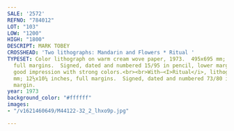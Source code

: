 ```yaml
---
SALE: '2572'
REFNO: "784012"
LOT: "103"
LOW: "1200"
HIGH: "1800"
DESCRIPT: MARK TOBEY
CROSSHEAD: 'Two lithographs: Mandarin and Flowers * Ritual '
TYPESET: Color lithograph on warm cream wove paper, 1973.  495x695 mm; 19½x27¼ inches,
  full margins.  Signed, dated and numbered 15/95 in pencil, lower margin.  A very
  good impression with strong colors.<br><br>With—<I>Ritual</i>, lithograph, 1973.  318x260
  mm; 12½x10¼ inches, full margins.  Signed, dated and numbered 73/80 in pencil, lower
  margin.
year: 1973
background_color: "#ffffff"
images:
- "/v1621460649/M44122-32_2_lhxo9p.jpg"

---
```

